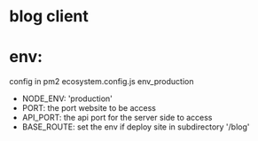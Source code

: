 # blog client

# env: 
config in pm2 ecosystem.config.js
env_production
- NODE_ENV: 'production'
- PORT: the port website to be access
- API_PORT: the api port for the server side to access
- BASE_ROUTE: set the env if deploy site in subdirectory '/blog'